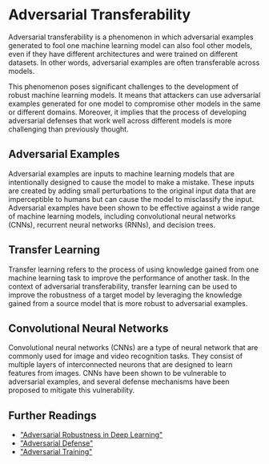 # Adversarial Transferability

Adversarial transferability is a phenomenon in which adversarial examples generated to fool one machine learning model can also fool other models, even if they have different architectures and were trained on different datasets. In other words, adversarial examples are often transferable across models. 

This phenomenon poses significant challenges to the development of robust machine learning models. It means that attackers can use adversarial examples generated for one model to compromise other models in the same or different domains. Moreover, it implies that the process of developing adversarial defenses that work well across different models is more challenging than previously thought.

## Adversarial Examples

Adversarial examples are inputs to machine learning models that are intentionally designed to cause the model to make a mistake. These inputs are created by adding small perturbations to the original input data that are imperceptible to humans but can cause the model to misclassify the input. Adversarial examples have been shown to be effective against a wide range of machine learning models, including convolutional neural networks (CNNs), recurrent neural networks (RNNs), and decision trees.

## Transfer Learning

Transfer learning refers to the process of using knowledge gained from one machine learning task to improve the performance of another task. In the context of adversarial transferability, transfer learning can be used to improve the robustness of a target model by leveraging the knowledge gained from a source model that is more robust to adversarial examples. 

## Convolutional Neural Networks

Convolutional neural networks (CNNs) are a type of neural network that are commonly used for image and video recognition tasks. They consist of multiple layers of interconnected neurons that are designed to learn features from images. CNNs have been shown to be vulnerable to adversarial examples, and several defense mechanisms have been proposed to mitigate this vulnerability.

## Further Readings

- ["Adversarial Robustness in Deep Learning"](https://arxiv.org/abs/1809.04147)
- ["Adversarial Defense"](https://arxiv.org/abs/1801.00668)
- ["Adversarial Training"](https://arxiv.org/abs/1705.07204)
